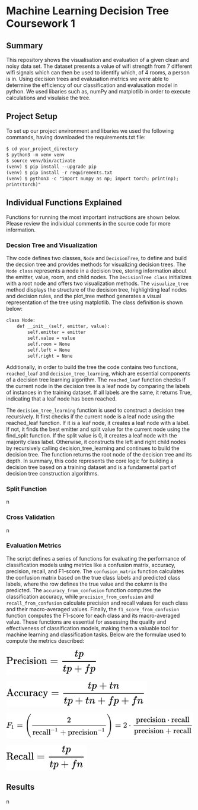 # Machine Learning Decision Tree Coursework 1

## Summary 
This repository shows the visualisation and evaluation of a given clean and noisy data set. The dataset presents a value of wifi strength from 7 different wifi signals which can then be used to identify which, of 4 rooms, a person is in. Using decision trees and evalusation metrics we were able to determine the efficiency of our classification and evalusation model in python. We used libaries such as, numPy and matplotlib in order to execute calculations and visulaise the tree.

## Project Setup
To set up our project environment and libaries we used the following commands, having downloaded the requirements.txt file:
```
$ cd your_project_directory 
$ python3 -m venv venv
$ source venv/bin/activate
(venv) $ pip install --upgrade pip
(venv) $ pip install -r requirements.txt
(venv) $ python3 -c "import numpy as np; import torch; print(np); print(torch)"
```
## Individual Functions Explained 

Functions for running the most important instructions are shown below. Please review the individual comments in the source code for more information.

### Decsion Tree and Visualization

Thw code defines two classes, `Node` and `DecisionTree`, to define and build the decsion tree and provides methods for visualizing decision trees. The `Node class` represents a node in a decision tree, storing information about the emitter, value, room, and child nodes. The `DecisionTree class` initializes with a root node and offers two visualization methods. The `visualize_tree` method displays the structure of the decision tree, highlighting leaf nodes and decision rules, and the plot_tree method generates a visual representation of the tree using matplotlib. The class definition is shown below:
```
class Node:
    def __init__(self, emitter, value):
        self.emitter = emitter
        self.value = value
        self.room = None
        self.left = None
        self.right = None
```
Additionally, in order to build the tree the code contains two functions, `reached_leaf` and `decision_tree_learning`, which are essential components of a decision tree learning algorithm. The `reached_leaf` function checks if the current node in the decision tree is a leaf node by comparing the labels of instances in the training dataset. If all labels are the same, it returns True, indicating that a leaf node has been reached.

The `decision_tree_learning` function is used to construct a decision tree recursively. It first checks if the current node is a leaf node using the reached_leaf function. If it is a leaf node, it creates a leaf node with a label. If not, it finds the best emitter and split value for the current node using the find_split function. If the split value is 0, it creates a leaf node with the majority class label. Otherwise, it constructs the left and right child nodes by recursively calling decision_tree_learning and continues to build the decision tree. The function returns the root node of the decision tree and its depth. In summary, this code represents the core logic for building a decision tree based on a training dataset and is a fundamental part of decision tree construction algorithms.

### Split Function
n

### Cross Validation
n

### Evaluation Metrics 
The script defines a series of functions for evaluating the performance of classification models using metrics like a confusion matrix, accuracy, precision, recall, and F1-score. The `confusion_matrix` function calculates the confusion matrix based on the true class labels and predicted class labels, where the row defines the true value and the column is the predicted. The `accuracy_from_confusion` function computes the classification accuracy, while `precision_from_confusion` and `recall_from_confusion` calculate precision and recall values for each class and their macro-averaged values. Finally, the `f1_score_from_confusion` function computes the F1-score for each class and its macro-averaged value. These functions are essential for assessing the quality and effectiveness of classification models, making them a valuable tool for machine learning and classification tasks. Below are the formulae used to compute the metrics described:

![Alt Text](https://raw.githubusercontent.com/KennyMiyasato/classification_report_precision_recall_f1-score_blog_post/b059ac3f2ac16780d4deb2405060513b7cd2813c/images/precision_formula.svg)

![Alt Text](https://raw.githubusercontent.com/KennyMiyasato/classification_report_precision_recall_f1-score_blog_post/b059ac3f2ac16780d4deb2405060513b7cd2813c/images/accuracy_formula.svg)

![Alt Text](https://github.com/KennyMiyasato/classification_report_precision_recall_f1-score_blog_post/raw/master/images/f1-score_formula.svg)

![Alt Text](https://github.com/KennyMiyasato/classification_report_precision_recall_f1-score_blog_post/raw/master/images/recall_formula.svg)

## Results 
n
